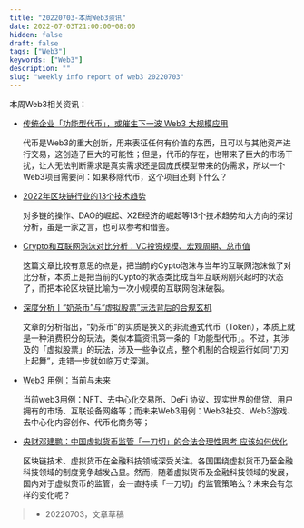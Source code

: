 ```yaml
---
title: "20220703-本周Web3资讯"
date: 2022-07-03T21:00:00+08:00
hidden: false
draft: false
tags: ["Web3"]
keywords: ["Web3"]
description: ""
slug: "weekly info report of web3 20220703"
---
```


本周Web3相关资讯：

- [传统企业「功能型代币」，或催生下一波 Web3 大规模应用](https://web3caff.com/zh/archives/19052)

  代币是Web3的重大创新，用来表征任何有价值的东西，且可以与其他资产进行交易，这创造了巨大的可能性；但是，代币的存在，也带来了巨大的市场干扰，让人无法判断需求是真实需求还是因庞氏模型带来的伪需求，所以一个Web3项目需要问：如果移除代币，这个项目还剩下什么？

- [2022年区块链行业的13个技术趋势](https://zhuanlan.zhihu.com/p/488541058)

  对多链的操作、DAO的崛起、X2E经济的崛起等13个技术趋势和大方向的探讨分析，虽是一家之言，也可以参考和借鉴。

- [Crypto和互联网泡沫对比分析：VC投资规模、宏观周期、总市值](https://mp.weixin.qq.com/s/yINZop0ZBOuqOEMDmoHRqg)

  这篇文章比较有意思的点是，把当前的Cypto泡沫与当年的互联网泡沫做了对比分析，本质上是把当前的Cypto的状态类比成当年互联网刚兴起时的状态了，而把本轮区块链比喻为一次小规模的互联网泡沫破裂。


<!--more-->


- [深度分析丨“奶茶币”与“虚拟股票”玩法背后的合规玄机](https://www.8btc.com/article/6761876)

  文章的分析指出，“奶茶币”的实质是狭义的非流通式代币（Token），本质上就是一种消费积分的玩法，类似本篇资讯第一条的「功能型代币」。不过，其涉及的「虚拟股票」的玩法，涉及一些争议点，整个机制的合规运行如同“刀刃上起舞”，走错一步就如临万丈深渊。

- [Web3 用例：当前与未来](https://mp.weixin.qq.com/s/oqvFqhq_lg8QcIVueE4i8w)

  当前web3用例：NFT、去中心化交易所、DeFi 协议、现实世界的借贷、用户拥有的市场、互联设备网络等；而未来Web3用例：Web3社交、Web3游戏、去中心化内容创作、代币化商务等；

- [央财邓建鹏：中国虚拟货币监管「一刀切」的合法合理性思考 应该如何优化](https://mp.weixin.qq.com/s/A9m83wYrde4ub2h1qDCoag)

  区块链技术、虚拟货币在金融科技领域深受关注。各国围绕虚拟货币乃至金融科技领域的制度竞争越发凸显。然而，随着虚拟货币及金融科技领域的发展，国内对于虚拟货币的监管，会一直持续「一刀切」的监管策略么？未来会有怎样的变化呢？


> 
> - 20220703，文章草稿
> 
